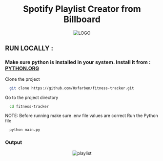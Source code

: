 <h1><center>Spotify Playlist Creator from Billboard</center></h1>
<div align="center">
  <a><img src="https://i.giphy.com/media/v1.Y2lkPTc5MGI3NjExZmY2MzMybzZ0NGZidmJmZzFlNjd5cjFrc2E2eWE5bm5qbHd0MzRjMSZlcD12MV9pbnRlcm5hbF9naWZfYnlfaWQmY3Q9cw/9XY47OBJKDdLKzpaUN/giphy.gif"alt="LOGO"></a>
</div>

## RUN LOCALLY :

### Make sure python is installed in your system.  Install it from : <a href="https://python.org/" >PYTHON.ORG</a>

Clone the project

```bash
  git clone https://github.com/0xfarben/fitness-tracker.git
```

Go to the project directory

```bash
  cd fitness-tracker
```

NOTE: Before running make sure .env file values are correct
Run the Python file

```bash
  python main.py
```



### Output
 <div align="center">
    <a><img src="https://iili.io/d3QRkSs.png" alt="playlist"/></a>
  </div>
